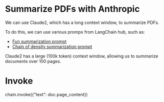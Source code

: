 # Summarize PDFs with Anthropic

We can use Claude2, which has a long context window, to summarize PDFs.

To do this, we can use various promps from LangChain hub, such as:

* [Fun summarization prompt](https://smith.langchain.com/hub/hwchase17/anthropic-paper-qa)
* [Chain of density summarization prompt](https://smith.langchain.com/hub/lawwu/chain_of_density)

Claude2 has a large (100k token) context window, allowing us to summarize documents over 100 pages.

# Invoke
chain.invoke({"text": doc.page_content})
